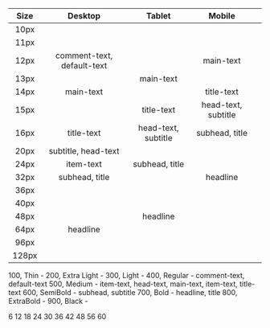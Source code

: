 | Size  |          Desktop           |       Tablet        |       Mobile        |     |
| :---: | :------------------------: | :-----------------: | :-----------------: | --- |
| 10px  |                            |                     |                     |     |
| 11px  |                            |                     |                     |     |
| 12px  | comment-text, default-text |                     |      main-text      |     |
| 13px  |                            |      main-text      |                     |     |
| 14px  |         main-text          |                     |     title-text      |     |
| 15px  |                            |     title-text      | head-text, subtitle |     |
| 16px  |         title-text         | head-text, subtitle |   subhead, title    |     |
| 20px  |    subtitle, head-text     |                     |                     |     |
| 24px  |         item-text          |   subhead, title    |                     |     |
| 32px  |       subhead, title       |                     |      headline       |     |
| 36px  |                            |                     |                     |     |
| 40px  |                            |                     |                     |     |
| 48px  |                            |      headline       |                     |     |
| 64px  |          headline          |                     |                     |     |
| 96px  |                            |                     |                     |     |
| 128px |                            |                     |                     |     |

100, Thin -
200, Extra Light -
300, Light -
400, Regular - comment-text, default-text
500, Medium - item-text, head-text, main-text, item-text, title-text
600, SemiBold - subhead, subtitle
700, Bold - headline, title
800, ExtraBold -
900, Black -

6
12
18
24
30
36
42
48
56
60
